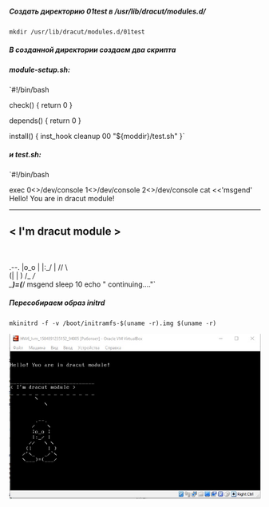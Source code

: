 ##### Создать директорию 01test в /usr/lib/dracut/modules.d/
`mkdir /usr/lib/dracut/modules.d/01test`

##### В созданной директории создаем два скрипта
##### module-setup.sh:
`#!/bin/bash

check() {
    return 0
}

depends() {
    return 0
}

install() {
    inst_hook cleanup 00 "${moddir}/test.sh"
}`
##### и test.sh:
`#!/bin/bash

exec 0<>/dev/console 1<>/dev/console 2<>/dev/console
cat <<'msgend'
Hello! You are in dracut module!
 ___________________
< I'm dracut module >
 -------------------
   \
    \
        .--.
       |o_o |
       |:_/ |
      //   \ \
     (|     | )
    /\_   _/\
    \___)=(___/
msgend
sleep 10
echo " continuing...."`

##### Пересобираем образ initrd
`mkinitrd -f -v /boot/initramfs-$(uname -r).img $(uname -r)`

![picture2](https://github.com/Andrey874/manual_kernel_update/blob/master/HW6/1.jpg)
